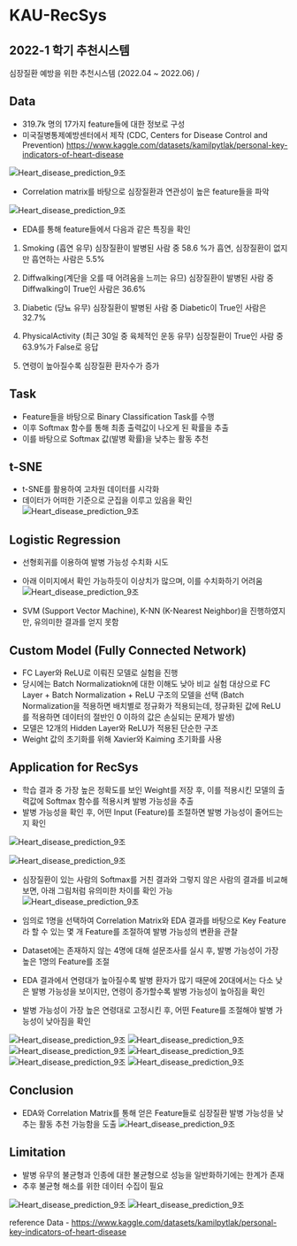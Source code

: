 # KAU-RecSys
## 2022-1 학기 추천시스템

심장질환 예방을 위한 추천시스템 (2022.04 ~ 2022.06) / 

## Data 
- 319.7k 명의 17가지 feature들에 대한 정보로 구성
- 미국질병통제예방센터에서 제작 (CDC, Centers for Disease Control and Prevention)
https://www.kaggle.com/datasets/kamilpytlak/personal-key-indicators-of-heart-disease

![Heart_disease_prediction_9조](https://user-images.githubusercontent.com/94584793/212547373-4c82e802-ce7b-4d83-a7a5-1495045e795b.jpg)

- Correlation matrix를 바탕으로 심장질환과 연관성이 높은 feature들을 파악

![Heart_disease_prediction_9조](https://user-images.githubusercontent.com/94584793/212547393-396ea1a0-1c62-4a53-9f72-f7cb59b03a8e.jpg)

- EDA를 통해 feature들에서 다음과 같은 특징을 확인
1. Smoking (흡연 유무) 
심장질환이 발병된 사람 중 58.6 %가 흡연, 심장질환이 없지만 흡연하는 사람은 5.5%

2. Diffwalking(계단을 오를 때 어려움을 느끼는 유므)
심장질환이 발병된 사람 중 Diffwalking이 True인 사람은 36.6%

3. Diabetic (당뇨 유무)
심장질환이 발병된 사람 중 Diabetic이 True인 사람은 32.7%

4. PhysicalActivity (최근 30일 중 육체적인 운동 유무)
심장질환이 True인 사람 중 63.9%가 False로 응답

5. 연령이 높아질수록 심장질환 환자수가 증가


## Task
- Feature들을 바탕으로 Binary Classification Task를 수행
- 이후 Softmax 함수를 통해 최종 출력값이 나오게 된 확률을 추출 
- 이를 바탕으로 Softmax 값(발병 확률)을 낮추는 활동 추천


## t-SNE
- t-SNE를 활용하여 고차원 데이터를 시각화
- 데이터가 어떠한 기준으로 군집을 이루고 있음을 확인
![Heart_disease_prediction_9조](https://user-images.githubusercontent.com/94584793/212547411-b6cfd810-9333-4162-a523-235c2949fc1b.jpg)

## Logistic Regression
- 선형회귀를 이용하여 발병 가능성 수치화 시도
- 아래 이미지에서 확인 가능하듯이 이상치가 많으며, 이를 수치화하기 어려움
![Heart_disease_prediction_9조](https://user-images.githubusercontent.com/94584793/212541380-61993d03-1472-4c1d-ab6b-aafcfde57f5a.jpg)

- SVM (Support Vector Machine), K-NN (K-Nearest Neighbor)을 진행하였지만, 유의미한 결과를 얻지 못함

## Custom Model (Fully Connected Network)
- FC Layer와 ReLU로 이뤄진 모델로 실험을 진행
- 당시에는 Batch Normalizatiokn에 대한 이해도 낮아 비교 실험 대상으로 FC Layer + Batch Normalization + ReLU 구조의 모델을 선택
(Batch Normalization을 적용하면 배치별로 정규화가 적용되는데, 정규화된 값에 ReLU를 적용하면 데이터의 절반인 0 이하의 값은 손실되는 문제가 발생)
- 모델은 12개의 Hidden Layer와 ReLU가 적용된 단순한 구조
- Weight 값의 초기화를 위해 Xavier와 Kaiming 초기화를 사용

## Application for RecSys
- 학습 결과 중 가장 높은 정확도를 보인 Weight를 저장 후, 이를 적용시킨 모델의 출력값에 Softmax 함수를 적용시켜 발병 가능성을 추출
- 발병 가능성을 확인 후, 어떤 Input (Feature)를 조절하면 발병 가능성이 줄어드는지 확인

![Heart_disease_prediction_9조](https://user-images.githubusercontent.com/94584793/212544613-4915c8bf-a5ba-48b3-82e2-d005bb4b2079.jpg)

![Heart_disease_prediction_9조](https://user-images.githubusercontent.com/94584793/212545002-83c7a144-4bb9-4618-8b79-f7537d9f9619.jpg)

- 심장질환이 있는 사람의 Softmax를 거친 결과와 그렇지 않은 사람의 결과를 비교해보면, 아래 그림처럼 유의미한 차이를 확인 가능
![Heart_disease_prediction_9조](https://user-images.githubusercontent.com/94584793/212545853-9980fcdf-0ec9-4981-98c3-e2c9c3bd7598.jpg)

- 임의로 1명을 선택하여 Correlation Matrix와 EDA 결과를 바탕으로 Key Feature라 할 수 있는 몇 개 Feature를 조절하여 발병 가능성의 변환을 관찰
- Dataset에는 존재하지 않는 4명에 대해 설문조사를 실시 후, 발병 가능성이 가장 높은 1명의 Feature를 조절
- EDA 결과에서 연령대가 높아질수록 발병 환자가 많기 때문에 20대에서는 다소 낮은 발병 가능성을 보이지만, 연령이 증가할수록 발병 가능성이 높아짐을 확인
- 발병 가능성이 가장 높은 연령대로 고정시킨 후, 어떤 Feature를 조절해야 발병 가능성이 낮아짐을 확인



![Heart_disease_prediction_9조](https://user-images.githubusercontent.com/94584793/212546477-8715cc57-533a-4ce1-92aa-982fc9f9a318.jpg)
![Heart_disease_prediction_9조](https://user-images.githubusercontent.com/94584793/212546524-b7bf2251-a685-4107-aecf-f8958dc5d672.jpg)
![Heart_disease_prediction_9조](https://user-images.githubusercontent.com/94584793/212546622-6b5cc61c-df19-4f30-ba27-7eaa57336073.jpg)
![Heart_disease_prediction_9조](https://user-images.githubusercontent.com/94584793/212546639-24c23476-5894-4efd-aea1-3a6d2d4957da.jpg)
![Heart_disease_prediction_9조](https://user-images.githubusercontent.com/94584793/212546655-495a3e43-7405-4b4f-aa12-fe0c423a285c.jpg)
![Heart_disease_prediction_9조](https://user-images.githubusercontent.com/94584793/212546668-7bd0b204-fc86-461b-857a-5c43eaa61c6d.jpg)


## Conclusion
- EDA와 Correlation Matrix를 통해 얻은 Feature들로 심장질환 발병 가능성을 낮추는 활동 추천 가능함을 도출
![Heart_disease_prediction_9조](https://user-images.githubusercontent.com/94584793/212546899-da6a9af6-8998-4fd8-a138-2a4360a87463.jpg)

## Limitation
- 발병 유무의 불균형과 인종에 대한 불균형으로 성능을 일반화하기에는 한계가 존재
- 추후 불균형 해소를 위한 데이터 수집이 필요

![Heart_disease_prediction_9조](https://user-images.githubusercontent.com/94584793/212547065-f19298a4-305f-4cb7-bb70-549299b6ba92.jpg)
![Heart_disease_prediction_9조](https://user-images.githubusercontent.com/94584793/212547084-f2975be4-139f-4012-a5b0-a2d1ea47f62d.jpg)

reference
Data - https://www.kaggle.com/datasets/kamilpytlak/personal-key-indicators-of-heart-disease



